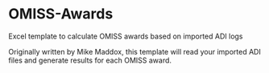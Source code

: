 # OMISS-Awards
Excel template to calculate OMISS awards based on imported ADI logs

Originally written by Mike Maddox, this template will read your imported ADI files and generate results for each OMISS award.
